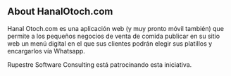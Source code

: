 ## About HanalOtoch.com

Hanal Otoch.com es una aplicación web (y muy pronto móvil también) que permite a los pequeños negocios de venta de comida publicar en su sitio web un menú digital en el que sus clientes podrán elegir sus platillos y encargarlos vía Whatsapp.

Rupestre Software Consulting está patrocinando esta iniciativa.